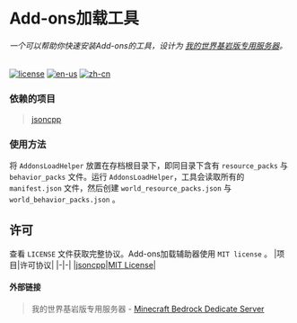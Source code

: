 # Add-ons加载工具
###### 一个可以帮助你快速安装Add-ons的工具，设计为 [我的世界基岩版专用服务器](#外部链接)。

[![license](https://img.shields.io/badge/license-MIT-blue)](https://github.com/M1a0w0/AddonsLoadHelper/blob/main/LICENSE)
[![en-us](https://img.shields.io/badge/language-English-green)](https://github.com/M1a0w0/AddonsLoadHelper/blob/main/README.md)
[![zh-cn](https://img.shields.io/badge/语言-简体中文-blue)](https://github.com/M1a0w0/AddonsLoadHelper/blob/main/README_zh-cn.md)

### 依赖的项目
> [jsoncpp](https://github.com/open-source-parsers/jsoncpp)

### 使用方法
将 `AddonsLoadHelper` 放置在存档根目录下，即同目录下含有 `resource_packs` 与 `behavior_packs` 文件。运行 `AddonsLoadHelper`，工具会读取所有的 `manifest.json` 文件，然后创建 `world_resource_packs.json` 与 `world_behavior_packs.json` 。

## 许可
查看 `LICENSE` 文件获取完整协议。Add-ons加载辅助器使用 `MIT license` 。
|项目|许可协议|
|-|-|
|[jsoncpp](https://github.com/open-source-parsers/jsoncpp)|[MIT License](https://github.com/open-source-parsers/jsoncpp/blob/master/LICENSE)|

#### 外部链接
> 我的世界基岩版专用服务器 - [Minecraft Bedrock Dedicate Server](https://www.minecraft.net/zh-hans/download/server/bedrock)
